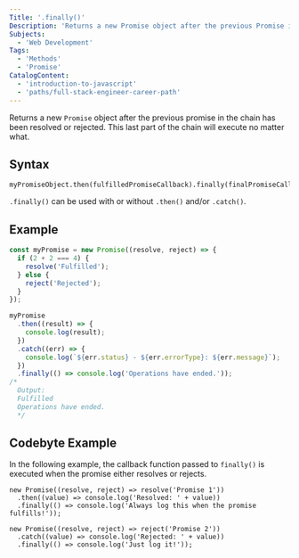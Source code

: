 ```yaml
---
Title: '.finally()'
Description: 'Returns a new Promise object after the previous Promise in the chain has been resolved or rejected. This last part of the chain will execute no matter what.'
Subjects:
  - 'Web Development'
Tags:
  - 'Methods'
  - 'Promise'
CatalogContent:
  - 'introduction-to-javascript'
  - 'paths/full-stack-engineer-career-path'
---
```


Returns a new `Promise` object after the previous promise in the chain has been resolved or rejected. This last part of the chain will execute no matter what.

## Syntax

```pseudo
myPromiseObject.then(fulfilledPromiseCallback).finally(finalPromiseCallback);
```

`.finally()` can be used with or without `.then()` and/or `.catch()`.

## Example

```js
const myPromise = new Promise((resolve, reject) => {
  if (2 + 2 === 4) {
    resolve('Fulfilled');
  } else {
    reject('Rejected');
  }
});

myPromise
  .then((result) => {
    console.log(result);
  })
  .catch((err) => {
    console.log(`${err.status} - ${err.errorType}: ${err.message}`);
  })
  .finally(() => console.log('Operations have ended.'));
/*
  Output: 
  Fulfilled
  Operations have ended.
  */
```

## Codebyte Example

In the following example, the callback function passed to `finally()` is executed when the promise either resolves or rejects.

```codebyte/js
new Promise((resolve, reject) => resolve('Promise 1'))
  .then((value) => console.log('Resolved: ' + value))
  .finally(() => console.log('Always log this when the promise fulfills!'));

new Promise((resolve, reject) => reject('Promise 2'))
  .catch((value) => console.log('Rejected: ' + value))
  .finally(() => console.log('Just log it!'));
```
